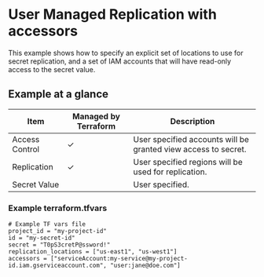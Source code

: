 # User Managed Replication with accessors

This example shows how to specify an explicit set of locations to use for secret
replication, and a set of IAM accounts that will have read-only access to the
secret value.

## Example at a glance

|Item|Managed by Terraform|Description|
|----|--------------------|-----------|
|Access Control|&check;|User specified accounts will be granted view access to secret.|
|Replication|&check;|User specified regions will be used for replication.|
|Secret Value||User specified.|

<!-- spell-checker: disable -->
### Example terraform.tfvars

```properties
# Example TF vars file
project_id = "my-project-id"
id = "my-secret-id"
secret = "T0pS3cretP@ssword!"
replication_locations = ["us-east1", "us-west1"]
accessors = ["serviceAccount:my-service@my-project-id.iam.gserviceaccount.com", "user:jane@doe.com"]
```
